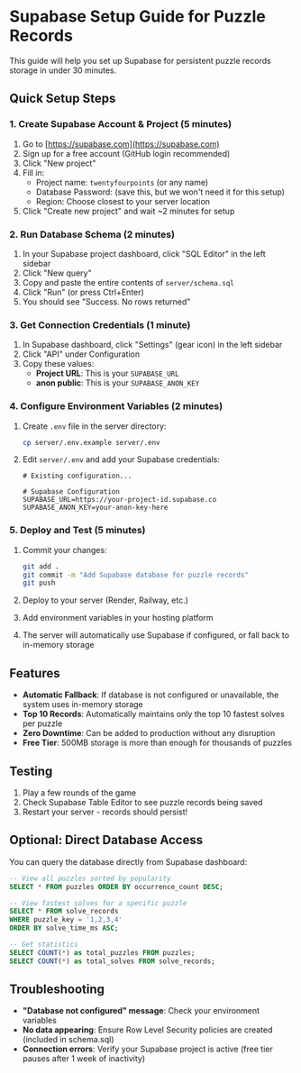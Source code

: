 # Supabase Setup Guide for Puzzle Records

This guide will help you set up Supabase for persistent puzzle records storage in under 30 minutes.

## Quick Setup Steps

### 1. Create Supabase Account & Project (5 minutes)

1. Go to [https://supabase.com](https://supabase.com)
2. Sign up for a free account (GitHub login recommended)
3. Click "New project"
4. Fill in:
   - Project name: `twentyfourpoints` (or any name)
   - Database Password: (save this, but we won't need it for this setup)
   - Region: Choose closest to your server location
5. Click "Create new project" and wait ~2 minutes for setup

### 2. Run Database Schema (2 minutes)

1. In your Supabase project dashboard, click "SQL Editor" in the left sidebar
2. Click "New query"
3. Copy and paste the entire contents of `server/schema.sql`
4. Click "Run" (or press Ctrl+Enter)
5. You should see "Success. No rows returned"

### 3. Get Connection Credentials (1 minute)

1. In Supabase dashboard, click "Settings" (gear icon) in the left sidebar
2. Click "API" under Configuration
3. Copy these values:
   - **Project URL**: This is your `SUPABASE_URL`
   - **anon public**: This is your `SUPABASE_ANON_KEY`

### 4. Configure Environment Variables (2 minutes)

1. Create `.env` file in the server directory:
   ```bash
   cp server/.env.example server/.env
   ```

2. Edit `server/.env` and add your Supabase credentials:
   ```env
   # Existing configuration...
   
   # Supabase Configuration
   SUPABASE_URL=https://your-project-id.supabase.co
   SUPABASE_ANON_KEY=your-anon-key-here
   ```

### 5. Deploy and Test (5 minutes)

1. Commit your changes:
   ```bash
   git add .
   git commit -m "Add Supabase database for puzzle records"
   git push
   ```

2. Deploy to your server (Render, Railway, etc.)
3. Add environment variables in your hosting platform
4. The server will automatically use Supabase if configured, or fall back to in-memory storage

## Features

- **Automatic Fallback**: If database is not configured or unavailable, the system uses in-memory storage
- **Top 10 Records**: Automatically maintains only the top 10 fastest solves per puzzle
- **Zero Downtime**: Can be added to production without any disruption
- **Free Tier**: 500MB storage is more than enough for thousands of puzzles

## Testing

1. Play a few rounds of the game
2. Check Supabase Table Editor to see puzzle records being saved
3. Restart your server - records should persist!

## Optional: Direct Database Access

You can query the database directly from Supabase dashboard:

```sql
-- View all puzzles sorted by popularity
SELECT * FROM puzzles ORDER BY occurrence_count DESC;

-- View fastest solves for a specific puzzle
SELECT * FROM solve_records 
WHERE puzzle_key = '1,2,3,4' 
ORDER BY solve_time_ms ASC;

-- Get statistics
SELECT COUNT(*) as total_puzzles FROM puzzles;
SELECT COUNT(*) as total_solves FROM solve_records;
```

## Troubleshooting

- **"Database not configured" message**: Check your environment variables
- **No data appearing**: Ensure Row Level Security policies are created (included in schema.sql)
- **Connection errors**: Verify your Supabase project is active (free tier pauses after 1 week of inactivity)
